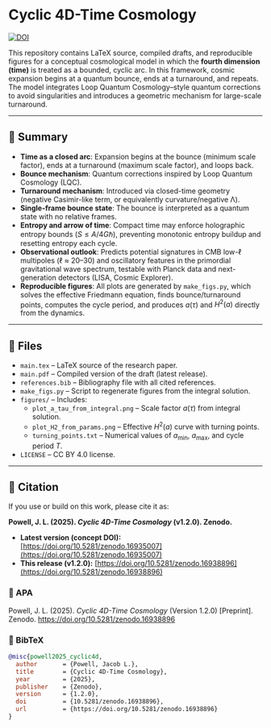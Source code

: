 # Cyclic 4D-Time Cosmology

[![DOI](https://zenodo.org/badge/DOI/10.5281/zenodo.16935007.svg)](https://doi.org/10.5281/zenodo.16935007)

This repository contains LaTeX source, compiled drafts, and reproducible figures for a conceptual cosmological model in which the **fourth dimension (time)** is treated as a bounded, cyclic arc. In this framework, cosmic expansion begins at a quantum bounce, ends at a turnaround, and repeats. The model integrates Loop Quantum Cosmology–style quantum corrections to avoid singularities and introduces a geometric mechanism for large-scale turnaround.  

---

## 🔑 Summary
- **Time as a closed arc**: Expansion begins at the bounce (minimum scale factor), ends at a turnaround (maximum scale factor), and loops back.  
- **Bounce mechanism**: Quantum corrections inspired by Loop Quantum Cosmology (LQC).  
- **Turnaround mechanism**: Introduced via closed-time geometry (negative Casimir-like term, or equivalently curvature/negative Λ).  
- **Single-frame bounce state**: The bounce is interpreted as a quantum state with no relative frames.  
- **Entropy and arrow of time**: Compact time may enforce holographic entropy bounds ($S \leq A/4G\hbar$), preventing monotonic entropy buildup and resetting entropy each cycle.  
- **Observational outlook**: Predicts potential signatures in CMB low-ℓ multipoles (ℓ ≈ 20–30) and oscillatory features in the primordial gravitational wave spectrum, testable with Planck data and next-generation detectors (LISA, Cosmic Explorer).  
- **Reproducible figures**: All plots are generated by `make_figs.py`, which solves the effective Friedmann equation, finds bounce/turnaround points, computes the cycle period, and produces $a(\tau)$ and $H^2(a)$ directly from the dynamics.  

---

## 📂 Files
- `main.tex` – LaTeX source of the research paper.  
- `main.pdf` – Compiled version of the draft (latest release).  
- `references.bib` – Bibliography file with all cited references.  
- `make_figs.py` – Script to regenerate figures from the integral solution.  
- `figures/` – Includes:  
  - `plot_a_tau_from_integral.png` – Scale factor $a(\tau)$ from integral solution.  
  - `plot_H2_from_params.png` – Effective $H^2(a)$ curve with turning points.  
  - `turning_points.txt` – Numerical values of $a_{\min}$, $a_{\max}$, and cycle period $T$.  
- `LICENSE` – CC BY 4.0 license.  

---

## 📖 Citation

If you use or build on this work, please cite it as:  

**Powell, J. L. (2025). *Cyclic 4D-Time Cosmology* (v1.2.0). Zenodo.**  
- **Latest version (concept DOI):** [https://doi.org/10.5281/zenodo.16935007](https://doi.org/10.5281/zenodo.16935007)  
- **This release (v1.2.0):** [https://doi.org/10.5281/zenodo.16938896](https://doi.org/10.5281/zenodo.16938896)  

### 🔹 APA
Powell, J. L. (2025). *Cyclic 4D-Time Cosmology* (Version 1.2.0) [Preprint]. Zenodo. https://doi.org/10.5281/zenodo.16938896  

### 🔹 BibTeX
```bibtex
@misc{powell2025_cyclic4d,
  author       = {Powell, Jacob L.},
  title        = {Cyclic 4D-Time Cosmology},
  year         = {2025},
  publisher    = {Zenodo},
  version      = {1.2.0},
  doi          = {10.5281/zenodo.16938896},
  url          = {https://doi.org/10.5281/zenodo.16938896}
}
